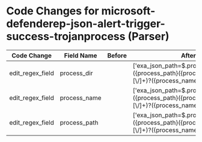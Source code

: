 # Code Changes for microsoft-defenderep-json-alert-trigger-success-trojanprocess (Parser)

| Code Change | Field Name | Before | After |
|-------------|------------|--------|-------|
| edit_regex_field | process_dir |  | ['exa_json_path=$.process,exa_regex=({process_path}({process_dir}[^"]+[\\\/]+)?({process_name}[^"\\\/]+))'] |
| edit_regex_field | process_name |  | ['exa_json_path=$.process,exa_regex=({process_path}({process_dir}[^"]+[\\\/]+)?({process_name}[^"\\\/]+))'] |
| edit_regex_field | process_path |  | ['exa_json_path=$.process,exa_regex=({process_path}({process_dir}[^"]+[\\\/]+)?({process_name}[^"\\\/]+))'] |